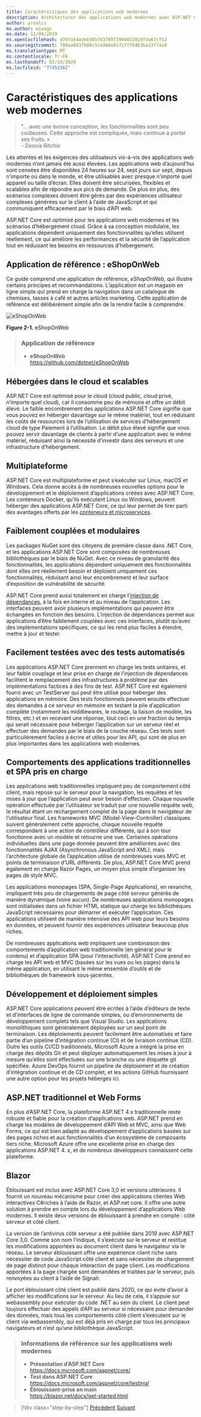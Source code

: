 ```yaml
---
title: Caractéristiques des applications web modernes
description: Architecturer des applications web modernes avec ASP.NET Core et Azure | Caractéristiques des applications web modernes
author: ardalis
ms.author: wiwagn
ms.date: 12/04/2019
ms.openlocfilehash: d70fa54adeb505fd37807399402281dfda67cf52
ms.sourcegitcommit: 700ea803fb06c5ce98de017c7f76463ba33ff4a9
ms.translationtype: MT
ms.contentlocale: fr-FR
ms.lasthandoff: 02/19/2020
ms.locfileid: "77451562"
---
```

# <a name="characteristics-of-modern-web-applications"></a>Caractéristiques des applications web modernes

> "… avec une bonne conception, les fonctionnalités sont peu coûteuses. Cette approche est compliquée, mais continue à porter ses fruits. »  
> _\- Dennis Ritchie_

Les attentes et les exigences des utilisateurs vis-à-vis des applications web modernes n’ont jamais été aussi élevées. Les applications web d’aujourd’hui sont censées être disponibles 24 heures sur 24, sept jours sur sept, depuis n’importe où dans le monde, et être utilisables avec presque n’importe quel appareil ou taille d’écran. Elles doivent être sécurisées, flexibles et scalables afin de répondre aux pics de demande. De plus en plus, des scénarios complexes doivent être gérés par des expériences utilisateur complexes générées sur le client à l’aide de JavaScript et qui communiquent efficacement par le biais d’API web.

ASP.NET Core est optimisé pour les applications web modernes et les scénarios d’hébergement cloud. Grâce à sa conception modulaire, les applications dépendent uniquement des fonctionnalités qu’elles utilisent réellement, ce qui améliore les performances et la sécurité de l’application tout en réduisant les besoins en ressources d’hébergement.

## <a name="reference-application-eshoponweb"></a>Application de référence : eShopOnWeb

Ce guide comprend une application de référence, _eShopOnWeb_, qui illustre certains principes et recommandations. L’application est un magasin en ligne simple qui prend en charge la navigation dans un catalogue de chemises, tasses à café et autres articles marketing. Cette application de référence est délibérément simple afin de la rendre facile à comprendre.

![eShopOnWeb](./media/image2-1.png)

**Figure 2-1.** eShopOnWeb

> ### <a name="reference-application"></a>Application de référence
>
> - **eShopOnWeb**  
>   <https://github.com/dotnet/eShopOnWeb>

## <a name="cloud-hosted-and-scalable"></a>Hébergées dans le cloud et scalables

ASP.NET Core est optimisé pour le cloud (cloud public, cloud privé, n’importe quel cloud), car il consomme peu de mémoire et offre un débit élevé. Le faible encombrement des applications ASP.NET Core signifie que vous pouvez en héberger davantage sur le même matériel, tout en réduisant les coûts de ressources lors de l’utilisation de services d’hébergement cloud de type Paiement à l’utilisation. Le débit plus élevé signifie que vous pouvez servir davantage de clients à partir d’une application avec le même matériel, réduisant ainsi la nécessité d’investir dans des serveurs et une infrastructure d’hébergement.

## <a name="cross-platform"></a>Multiplateforme

ASP.NET Core est multiplateforme et peut s’exécuter sur Linux, macOS et Windows. Cela donne accès à de nombreuses nouvelles options pour le développement et le déploiement d’applications créées avec ASP.NET Core. Les conteneurs Docker, qu’ils exécutent Linux ou Windows, peuvent héberger des applications ASP.NET Core, ce qui leur permet de tirer parti des avantages offerts par les [conteneurs et microservices](../microservices/index.md).

## <a name="modular-and-loosely-coupled"></a>Faiblement couplées et modulaires

Les packages NuGet sont des citoyens de première classe dans .NET Core, et les applications ASP.NET Core sont composées de nombreuses bibliothèques par le biais de NuGet. Avec ce niveau de granularité des fonctionnalités, les applications dépendent uniquement des fonctionnalités dont elles ont réellement besoin et déploient uniquement ces fonctionnalités, réduisant ainsi leur encombrement et leur surface d’exposition de vulnérabilité de sécurité.

ASP.NET Core prend aussi totalement en charge l’[injection de dépendances](https://deviq.com/dependency-injection/), à la fois en interne et au niveau de l’application. Les interfaces peuvent avoir plusieurs implémentations qui peuvent être échangées en fonction des besoins. L’injection de dépendances permet aux applications d’être faiblement couplées avec ces interfaces, plutôt qu’avec des implémentations spécifiques, ce qui les rend plus faciles à étendre, mettre à jour et tester.

## <a name="easily-tested-with-automated-tests"></a>Facilement testées avec des tests automatisés

Les applications ASP.NET Core prennent en charge les tests unitaires, et leur faible couplage et leur prise en charge de l’injection de dépendances facilitent le remplacement des infrastructures à problème par des implémentations factices à des fins de test. ASP.NET Core est également fourni avec un TestServer qui peut être utilisé pour héberger des applications en mémoire. Des tests fonctionnels peuvent ensuite effectuer des demandes à ce serveur en mémoire en testant la pile d’application complète (notamment les middlewares, le routage, la liaison de modèle, les filtres, etc.) et en recevant une réponse, tout ceci en une fraction du temps qui serait nécessaire pour héberger l’application sur un serveur réel et effectuer des demandes par le biais de la couche réseau. Ces tests sont particulièrement faciles à écrire et utiles pour les API, qui sont de plus en plus importantes dans les applications web modernes.

## <a name="traditional-and-spa-behaviors-supported"></a>Comportements des applications traditionnelles et SPA pris en charge

Les applications web traditionnelles impliquent peu de comportement côté client, mais repose sur le serveur pour la navigation, les requêtes et les mises à jour que l’application peut avoir besoin d’effectuer. Chaque nouvelle opération effectuée par l’utilisateur se traduit par une nouvelle requête web, le résultat étant un rechargement complet de la page dans le navigateur de l’utilisateur final. Les frameworks MVC (Model-View-Controller) classiques suivent généralement cette approche, chaque nouvelle requête correspondant à une action de contrôleur différente, qui à son tour fonctionne avec un modèle et retourne une vue. Certaines opérations individuelles dans une page donnée peuvent être améliorées avec des fonctionnalités AJAX (Asynchronous JavaScript and XML), mais l’architecture globale de l’application utilise de nombreuses vues MVC et points de terminaison d’URL différents. De plus, ASP.NET Core MVC prend également en charge Razor Pages, un moyen plus simple d’organiser les pages de style MVC.

Les applications monopages (SPA, Single-Page Applications), en revanche, impliquent très peu de chargements de page côté serveur générés de manière dynamique (voire aucun). De nombreuses applications monopages sont initialisées dans un fichier HTML statique qui charge les bibliothèques JavaScript nécessaires pour démarrer et exécuter l’application. Ces applications utilisent de manière intensive des API web pour leurs besoins en données, et peuvent fournir des expériences utilisateur beaucoup plus riches.

De nombreuses applications web impliquent une combinaison des comportements d’application web traditionnelle (en général pour le contenu) et d’application SPA (pour l’interactivité). ASP.NET Core prend en charge les API web et MVC (basées sur les vues ou les pages) dans la même application, en utilisant le même ensemble d’outils et de bibliothèques de framework sous-jacentes.

## <a name="simple-development-and-deployment"></a>Développement et déploiement simples

ASP.NET Core applications peuvent être écrites à l’aide d’éditeurs de texte et d’interfaces de ligne de commande simples, ou d’environnements de développement complets tels que Visual Studio. Les applications monolithiques sont généralement déployées sur un seul point de terminaison. Les déploiements peuvent facilement être automatisés et faire partie d’un pipeline d’intégration continue (CI) et de livraison continue (CD). Outre les outils CI/CD traditionnels, Microsoft Azure a intégré la prise en charge des dépôts Git et peut déployer automatiquement les mises à jour à mesure qu’elles sont effectuées sur une branche ou une étiquette git spécifiée. Azure DevOps fournit un pipeline de déploiement et de création d’intégration continue et de CD complet, et les actions GitHub fournissent une autre option pour les projets hébergés ici.

## <a name="traditional-aspnet-and-web-forms"></a>ASP.NET traditionnel et Web Forms

En plus d’ASP.NET Core, la plateforme ASP.NET 4.x traditionnelle reste robuste et fiable pour la création d’applications web. ASP.NET prend en charge les modèles de développement d’API Web et MVC, ainsi que Web Forms, ce qui est bien adapté au développement d’applications basées sur des pages riches et aux fonctionnalités d’un écosystème de composants tiers riche. Microsoft Azure offre une excellente prise en charge des applications ASP.NET 4. x, et de nombreux développeurs connaissent cette plateforme.

## <a name="blazor"></a>Blazor

Éblouissant est inclus avec ASP.NET Core 3,0 et versions ultérieures. Il fournit un nouveau mécanisme pour créer des applications clientes Web interactives C#riches à l’aide de Razor, et ASP.net core. Il offre une autre solution à prendre en compte lors du développement d’applications Web modernes. Il existe deux versions de éblouissant à prendre en compte : côté serveur et côté client.

La version de l’antivirus côté serveur a été publiée dans 2019 avec ASP.NET Core 3,0. Comme son nom l’indique, il s’exécute sur le serveur et restitue les modifications apportées au document client dans le navigateur via le réseau. Le serveur éblouissant offre une expérience client riche sans nécessiter de code JavaScript côté client et sans nécessiter de chargement de page distinct pour chaque interaction de page client. Les modifications apportées à la page chargée sont demandées et traitées par le serveur, puis renvoyées au client à l’aide de Signalr.

Le port éblouissant côté client est publié dans 2020, ce qui évite d’avoir à afficher les modifications sur le serveur. Au lieu de cela, il s’appuie sur webassembly pour exécuter du code .NET au sein du client. Le client peut toujours effectuer des appels d’API au serveur si nécessaire pour demander des données, mais tous les comportements côté client s’exécutent sur le client via webassembly, qui est déjà pris en charge par tous les principaux navigateurs et n’est qu’une bibliothèque JavaScript.

> ### <a name="references--modern-web-applications"></a>Informations de référence sur les applications web modernes
>
> - **Présentation d’ASP.NET Core**  
>   <https://docs.microsoft.com/aspnet/core/>
> - **Test dans ASP.NET Core**  
>   <https://docs.microsoft.com/aspnet/core/testing/>
> - **Éblouissant-prise en main**  
>   <https://blazor.net/docs/get-started.html>

>[!div class="step-by-step"]
>[Précédent](index.md)
>[Suivant](choose-between-traditional-web-and-single-page-apps.md)
